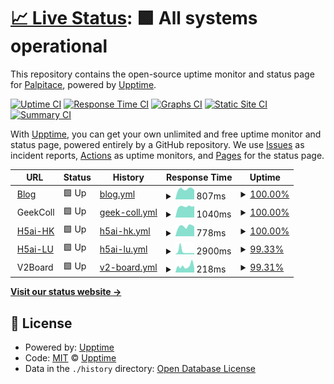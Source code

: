 # [📈 Live Status](https://uptime.hentaixy.xyz): <!--live status--> **🟩 All systems operational**

This repository contains the open-source uptime monitor and status page for [Palpitace](https://uptime.hentaixy.xyz), powered by [Upptime](https://github.com/upptime/upptime).

[![Uptime CI](https://github.com/Palpitace/upptime/workflows/Uptime%20CI/badge.svg)](https://github.com/Palpitace/upptime/actions?query=workflow%3A%22Uptime+CI%22)
[![Response Time CI](https://github.com/Palpitace/upptime/workflows/Response%20Time%20CI/badge.svg)](https://github.com/Palpitace/upptime/actions?query=workflow%3A%22Response+Time+CI%22)
[![Graphs CI](https://github.com/Palpitace/upptime/workflows/Graphs%20CI/badge.svg)](https://github.com/Palpitace/upptime/actions?query=workflow%3A%22Graphs+CI%22)
[![Static Site CI](https://github.com/Palpitace/upptime/workflows/Static%20Site%20CI/badge.svg)](https://github.com/Palpitace/upptime/actions?query=workflow%3A%22Static+Site+CI%22)
[![Summary CI](https://github.com/Palpitace/upptime/workflows/Summary%20CI/badge.svg)](https://github.com/Palpitace/upptime/actions?query=workflow%3A%22Summary+CI%22)

With [Upptime](https://upptime.js.org), you can get your own unlimited and free uptime monitor and status page, powered entirely by a GitHub repository. We use [Issues](https://github.com/Palpitace/upptime/issues) as incident reports, [Actions](https://github.com/Palpitace/upptime/actions) as uptime monitors, and [Pages](https://uptime.hentaixy.xyz) for the status page.

<!--start: status pages-->
<!-- This summary is generated by Upptime (https://github.com/upptime/upptime) -->
<!-- Do not edit this manually, your changes will be overwritten -->
<!-- prettier-ignore -->
| URL | Status | History | Response Time | Uptime |
| --- | ------ | ------- | ------------- | ------ |
| <img alt="" src="https://blog.hentaixy.xyz/usr/themes/Miracles/favicon.ico" height="13"> [Blog](https://blog.hentaixy.xyz) | 🟩 Up | [blog.yml](https://github.com/Palpitace/upptime/commits/HEAD/history/blog.yml) | <details><summary><img alt="Response time graph" src="./graphs/blog/response-time-week.png" height="20"> 807ms</summary><br><a href="https://uptime.hentaixy.xyz/history/blog"><img alt="Response time 852" src="https://img.shields.io/endpoint?url=https%3A%2F%2Fraw.githubusercontent.com%2FPalpitace%2Fupptime%2FHEAD%2Fapi%2Fblog%2Fresponse-time.json"></a><br><a href="https://uptime.hentaixy.xyz/history/blog"><img alt="24-hour response time 727" src="https://img.shields.io/endpoint?url=https%3A%2F%2Fraw.githubusercontent.com%2FPalpitace%2Fupptime%2FHEAD%2Fapi%2Fblog%2Fresponse-time-day.json"></a><br><a href="https://uptime.hentaixy.xyz/history/blog"><img alt="7-day response time 807" src="https://img.shields.io/endpoint?url=https%3A%2F%2Fraw.githubusercontent.com%2FPalpitace%2Fupptime%2FHEAD%2Fapi%2Fblog%2Fresponse-time-week.json"></a><br><a href="https://uptime.hentaixy.xyz/history/blog"><img alt="30-day response time 871" src="https://img.shields.io/endpoint?url=https%3A%2F%2Fraw.githubusercontent.com%2FPalpitace%2Fupptime%2FHEAD%2Fapi%2Fblog%2Fresponse-time-month.json"></a><br><a href="https://uptime.hentaixy.xyz/history/blog"><img alt="1-year response time 852" src="https://img.shields.io/endpoint?url=https%3A%2F%2Fraw.githubusercontent.com%2FPalpitace%2Fupptime%2FHEAD%2Fapi%2Fblog%2Fresponse-time-year.json"></a></details> | <details><summary><a href="https://uptime.hentaixy.xyz/history/blog">100.00%</a></summary><a href="https://uptime.hentaixy.xyz/history/blog"><img alt="All-time uptime 99.94%" src="https://img.shields.io/endpoint?url=https%3A%2F%2Fraw.githubusercontent.com%2FPalpitace%2Fupptime%2FHEAD%2Fapi%2Fblog%2Fuptime.json"></a><br><a href="https://uptime.hentaixy.xyz/history/blog"><img alt="24-hour uptime 100.00%" src="https://img.shields.io/endpoint?url=https%3A%2F%2Fraw.githubusercontent.com%2FPalpitace%2Fupptime%2FHEAD%2Fapi%2Fblog%2Fuptime-day.json"></a><br><a href="https://uptime.hentaixy.xyz/history/blog"><img alt="7-day uptime 100.00%" src="https://img.shields.io/endpoint?url=https%3A%2F%2Fraw.githubusercontent.com%2FPalpitace%2Fupptime%2FHEAD%2Fapi%2Fblog%2Fuptime-week.json"></a><br><a href="https://uptime.hentaixy.xyz/history/blog"><img alt="30-day uptime 99.92%" src="https://img.shields.io/endpoint?url=https%3A%2F%2Fraw.githubusercontent.com%2FPalpitace%2Fupptime%2FHEAD%2Fapi%2Fblog%2Fuptime-month.json"></a><br><a href="https://uptime.hentaixy.xyz/history/blog"><img alt="1-year uptime 99.94%" src="https://img.shields.io/endpoint?url=https%3A%2F%2Fraw.githubusercontent.com%2FPalpitace%2Fupptime%2FHEAD%2Fapi%2Fblog%2Fuptime-year.json"></a></details>
| <img alt="" src="https://favicons.githubusercontent.com/null" height="13"> GeekColl | 🟩 Up | [geek-coll.yml](https://github.com/Palpitace/upptime/commits/HEAD/history/geek-coll.yml) | <details><summary><img alt="Response time graph" src="./graphs/geek-coll/response-time-week.png" height="20"> 1040ms</summary><br><a href="https://uptime.hentaixy.xyz/history/geek-coll"><img alt="Response time 1331" src="https://img.shields.io/endpoint?url=https%3A%2F%2Fraw.githubusercontent.com%2FPalpitace%2Fupptime%2FHEAD%2Fapi%2Fgeek-coll%2Fresponse-time.json"></a><br><a href="https://uptime.hentaixy.xyz/history/geek-coll"><img alt="24-hour response time 1084" src="https://img.shields.io/endpoint?url=https%3A%2F%2Fraw.githubusercontent.com%2FPalpitace%2Fupptime%2FHEAD%2Fapi%2Fgeek-coll%2Fresponse-time-day.json"></a><br><a href="https://uptime.hentaixy.xyz/history/geek-coll"><img alt="7-day response time 1040" src="https://img.shields.io/endpoint?url=https%3A%2F%2Fraw.githubusercontent.com%2FPalpitace%2Fupptime%2FHEAD%2Fapi%2Fgeek-coll%2Fresponse-time-week.json"></a><br><a href="https://uptime.hentaixy.xyz/history/geek-coll"><img alt="30-day response time 1599" src="https://img.shields.io/endpoint?url=https%3A%2F%2Fraw.githubusercontent.com%2FPalpitace%2Fupptime%2FHEAD%2Fapi%2Fgeek-coll%2Fresponse-time-month.json"></a><br><a href="https://uptime.hentaixy.xyz/history/geek-coll"><img alt="1-year response time 1331" src="https://img.shields.io/endpoint?url=https%3A%2F%2Fraw.githubusercontent.com%2FPalpitace%2Fupptime%2FHEAD%2Fapi%2Fgeek-coll%2Fresponse-time-year.json"></a></details> | <details><summary><a href="https://uptime.hentaixy.xyz/history/geek-coll">100.00%</a></summary><a href="https://uptime.hentaixy.xyz/history/geek-coll"><img alt="All-time uptime 100.00%" src="https://img.shields.io/endpoint?url=https%3A%2F%2Fraw.githubusercontent.com%2FPalpitace%2Fupptime%2FHEAD%2Fapi%2Fgeek-coll%2Fuptime.json"></a><br><a href="https://uptime.hentaixy.xyz/history/geek-coll"><img alt="24-hour uptime 100.00%" src="https://img.shields.io/endpoint?url=https%3A%2F%2Fraw.githubusercontent.com%2FPalpitace%2Fupptime%2FHEAD%2Fapi%2Fgeek-coll%2Fuptime-day.json"></a><br><a href="https://uptime.hentaixy.xyz/history/geek-coll"><img alt="7-day uptime 100.00%" src="https://img.shields.io/endpoint?url=https%3A%2F%2Fraw.githubusercontent.com%2FPalpitace%2Fupptime%2FHEAD%2Fapi%2Fgeek-coll%2Fuptime-week.json"></a><br><a href="https://uptime.hentaixy.xyz/history/geek-coll"><img alt="30-day uptime 100.00%" src="https://img.shields.io/endpoint?url=https%3A%2F%2Fraw.githubusercontent.com%2FPalpitace%2Fupptime%2FHEAD%2Fapi%2Fgeek-coll%2Fuptime-month.json"></a><br><a href="https://uptime.hentaixy.xyz/history/geek-coll"><img alt="1-year uptime 100.00%" src="https://img.shields.io/endpoint?url=https%3A%2F%2Fraw.githubusercontent.com%2FPalpitace%2Fupptime%2FHEAD%2Fapi%2Fgeek-coll%2Fuptime-year.json"></a></details>
| <img alt="" src="https://hentaixy.top/_h5ai/public/images/themes/default/folder.svg" height="13"> [H5ai-HK](https://hentaixy.top) | 🟩 Up | [h5ai-hk.yml](https://github.com/Palpitace/upptime/commits/HEAD/history/h5ai-hk.yml) | <details><summary><img alt="Response time graph" src="./graphs/h5ai-hk/response-time-week.png" height="20"> 778ms</summary><br><a href="https://uptime.hentaixy.xyz/history/h5ai-hk"><img alt="Response time 809" src="https://img.shields.io/endpoint?url=https%3A%2F%2Fraw.githubusercontent.com%2FPalpitace%2Fupptime%2FHEAD%2Fapi%2Fh5ai-hk%2Fresponse-time.json"></a><br><a href="https://uptime.hentaixy.xyz/history/h5ai-hk"><img alt="24-hour response time 756" src="https://img.shields.io/endpoint?url=https%3A%2F%2Fraw.githubusercontent.com%2FPalpitace%2Fupptime%2FHEAD%2Fapi%2Fh5ai-hk%2Fresponse-time-day.json"></a><br><a href="https://uptime.hentaixy.xyz/history/h5ai-hk"><img alt="7-day response time 778" src="https://img.shields.io/endpoint?url=https%3A%2F%2Fraw.githubusercontent.com%2FPalpitace%2Fupptime%2FHEAD%2Fapi%2Fh5ai-hk%2Fresponse-time-week.json"></a><br><a href="https://uptime.hentaixy.xyz/history/h5ai-hk"><img alt="30-day response time 818" src="https://img.shields.io/endpoint?url=https%3A%2F%2Fraw.githubusercontent.com%2FPalpitace%2Fupptime%2FHEAD%2Fapi%2Fh5ai-hk%2Fresponse-time-month.json"></a><br><a href="https://uptime.hentaixy.xyz/history/h5ai-hk"><img alt="1-year response time 809" src="https://img.shields.io/endpoint?url=https%3A%2F%2Fraw.githubusercontent.com%2FPalpitace%2Fupptime%2FHEAD%2Fapi%2Fh5ai-hk%2Fresponse-time-year.json"></a></details> | <details><summary><a href="https://uptime.hentaixy.xyz/history/h5ai-hk">100.00%</a></summary><a href="https://uptime.hentaixy.xyz/history/h5ai-hk"><img alt="All-time uptime 100.00%" src="https://img.shields.io/endpoint?url=https%3A%2F%2Fraw.githubusercontent.com%2FPalpitace%2Fupptime%2FHEAD%2Fapi%2Fh5ai-hk%2Fuptime.json"></a><br><a href="https://uptime.hentaixy.xyz/history/h5ai-hk"><img alt="24-hour uptime 100.00%" src="https://img.shields.io/endpoint?url=https%3A%2F%2Fraw.githubusercontent.com%2FPalpitace%2Fupptime%2FHEAD%2Fapi%2Fh5ai-hk%2Fuptime-day.json"></a><br><a href="https://uptime.hentaixy.xyz/history/h5ai-hk"><img alt="7-day uptime 100.00%" src="https://img.shields.io/endpoint?url=https%3A%2F%2Fraw.githubusercontent.com%2FPalpitace%2Fupptime%2FHEAD%2Fapi%2Fh5ai-hk%2Fuptime-week.json"></a><br><a href="https://uptime.hentaixy.xyz/history/h5ai-hk"><img alt="30-day uptime 100.00%" src="https://img.shields.io/endpoint?url=https%3A%2F%2Fraw.githubusercontent.com%2FPalpitace%2Fupptime%2FHEAD%2Fapi%2Fh5ai-hk%2Fuptime-month.json"></a><br><a href="https://uptime.hentaixy.xyz/history/h5ai-hk"><img alt="1-year uptime 100.00%" src="https://img.shields.io/endpoint?url=https%3A%2F%2Fraw.githubusercontent.com%2FPalpitace%2Fupptime%2FHEAD%2Fapi%2Fh5ai-hk%2Fuptime-year.json"></a></details>
| <img alt="" src="https://file.hentaixy.top/_h5ai/public/images/themes/default/folder.svg" height="13"> [H5ai-LU](https://file.hentaixy.top) | 🟩 Up | [h5ai-lu.yml](https://github.com/Palpitace/upptime/commits/HEAD/history/h5ai-lu.yml) | <details><summary><img alt="Response time graph" src="./graphs/h5ai-lu/response-time-week.png" height="20"> 2900ms</summary><br><a href="https://uptime.hentaixy.xyz/history/h5ai-lu"><img alt="Response time 2449" src="https://img.shields.io/endpoint?url=https%3A%2F%2Fraw.githubusercontent.com%2FPalpitace%2Fupptime%2FHEAD%2Fapi%2Fh5ai-lu%2Fresponse-time.json"></a><br><a href="https://uptime.hentaixy.xyz/history/h5ai-lu"><img alt="24-hour response time 1203" src="https://img.shields.io/endpoint?url=https%3A%2F%2Fraw.githubusercontent.com%2FPalpitace%2Fupptime%2FHEAD%2Fapi%2Fh5ai-lu%2Fresponse-time-day.json"></a><br><a href="https://uptime.hentaixy.xyz/history/h5ai-lu"><img alt="7-day response time 2900" src="https://img.shields.io/endpoint?url=https%3A%2F%2Fraw.githubusercontent.com%2FPalpitace%2Fupptime%2FHEAD%2Fapi%2Fh5ai-lu%2Fresponse-time-week.json"></a><br><a href="https://uptime.hentaixy.xyz/history/h5ai-lu"><img alt="30-day response time 1712" src="https://img.shields.io/endpoint?url=https%3A%2F%2Fraw.githubusercontent.com%2FPalpitace%2Fupptime%2FHEAD%2Fapi%2Fh5ai-lu%2Fresponse-time-month.json"></a><br><a href="https://uptime.hentaixy.xyz/history/h5ai-lu"><img alt="1-year response time 2449" src="https://img.shields.io/endpoint?url=https%3A%2F%2Fraw.githubusercontent.com%2FPalpitace%2Fupptime%2FHEAD%2Fapi%2Fh5ai-lu%2Fresponse-time-year.json"></a></details> | <details><summary><a href="https://uptime.hentaixy.xyz/history/h5ai-lu">99.33%</a></summary><a href="https://uptime.hentaixy.xyz/history/h5ai-lu"><img alt="All-time uptime 99.89%" src="https://img.shields.io/endpoint?url=https%3A%2F%2Fraw.githubusercontent.com%2FPalpitace%2Fupptime%2FHEAD%2Fapi%2Fh5ai-lu%2Fuptime.json"></a><br><a href="https://uptime.hentaixy.xyz/history/h5ai-lu"><img alt="24-hour uptime 100.00%" src="https://img.shields.io/endpoint?url=https%3A%2F%2Fraw.githubusercontent.com%2FPalpitace%2Fupptime%2FHEAD%2Fapi%2Fh5ai-lu%2Fuptime-day.json"></a><br><a href="https://uptime.hentaixy.xyz/history/h5ai-lu"><img alt="7-day uptime 99.33%" src="https://img.shields.io/endpoint?url=https%3A%2F%2Fraw.githubusercontent.com%2FPalpitace%2Fupptime%2FHEAD%2Fapi%2Fh5ai-lu%2Fuptime-week.json"></a><br><a href="https://uptime.hentaixy.xyz/history/h5ai-lu"><img alt="30-day uptime 99.85%" src="https://img.shields.io/endpoint?url=https%3A%2F%2Fraw.githubusercontent.com%2FPalpitace%2Fupptime%2FHEAD%2Fapi%2Fh5ai-lu%2Fuptime-month.json"></a><br><a href="https://uptime.hentaixy.xyz/history/h5ai-lu"><img alt="1-year uptime 99.89%" src="https://img.shields.io/endpoint?url=https%3A%2F%2Fraw.githubusercontent.com%2FPalpitace%2Fupptime%2FHEAD%2Fapi%2Fh5ai-lu%2Fuptime-year.json"></a></details>
| <img alt="" src="https://favicons.githubusercontent.com/null" height="13"> V2Board | 🟩 Up | [v2-board.yml](https://github.com/Palpitace/upptime/commits/HEAD/history/v2-board.yml) | <details><summary><img alt="Response time graph" src="./graphs/v2-board/response-time-week.png" height="20"> 218ms</summary><br><a href="https://uptime.hentaixy.xyz/history/v2-board"><img alt="Response time 216" src="https://img.shields.io/endpoint?url=https%3A%2F%2Fraw.githubusercontent.com%2FPalpitace%2Fupptime%2FHEAD%2Fapi%2Fv2-board%2Fresponse-time.json"></a><br><a href="https://uptime.hentaixy.xyz/history/v2-board"><img alt="24-hour response time 150" src="https://img.shields.io/endpoint?url=https%3A%2F%2Fraw.githubusercontent.com%2FPalpitace%2Fupptime%2FHEAD%2Fapi%2Fv2-board%2Fresponse-time-day.json"></a><br><a href="https://uptime.hentaixy.xyz/history/v2-board"><img alt="7-day response time 218" src="https://img.shields.io/endpoint?url=https%3A%2F%2Fraw.githubusercontent.com%2FPalpitace%2Fupptime%2FHEAD%2Fapi%2Fv2-board%2Fresponse-time-week.json"></a><br><a href="https://uptime.hentaixy.xyz/history/v2-board"><img alt="30-day response time 220" src="https://img.shields.io/endpoint?url=https%3A%2F%2Fraw.githubusercontent.com%2FPalpitace%2Fupptime%2FHEAD%2Fapi%2Fv2-board%2Fresponse-time-month.json"></a><br><a href="https://uptime.hentaixy.xyz/history/v2-board"><img alt="1-year response time 216" src="https://img.shields.io/endpoint?url=https%3A%2F%2Fraw.githubusercontent.com%2FPalpitace%2Fupptime%2FHEAD%2Fapi%2Fv2-board%2Fresponse-time-year.json"></a></details> | <details><summary><a href="https://uptime.hentaixy.xyz/history/v2-board">99.31%</a></summary><a href="https://uptime.hentaixy.xyz/history/v2-board"><img alt="All-time uptime 99.89%" src="https://img.shields.io/endpoint?url=https%3A%2F%2Fraw.githubusercontent.com%2FPalpitace%2Fupptime%2FHEAD%2Fapi%2Fv2-board%2Fuptime.json"></a><br><a href="https://uptime.hentaixy.xyz/history/v2-board"><img alt="24-hour uptime 100.00%" src="https://img.shields.io/endpoint?url=https%3A%2F%2Fraw.githubusercontent.com%2FPalpitace%2Fupptime%2FHEAD%2Fapi%2Fv2-board%2Fuptime-day.json"></a><br><a href="https://uptime.hentaixy.xyz/history/v2-board"><img alt="7-day uptime 99.31%" src="https://img.shields.io/endpoint?url=https%3A%2F%2Fraw.githubusercontent.com%2FPalpitace%2Fupptime%2FHEAD%2Fapi%2Fv2-board%2Fuptime-week.json"></a><br><a href="https://uptime.hentaixy.xyz/history/v2-board"><img alt="30-day uptime 99.84%" src="https://img.shields.io/endpoint?url=https%3A%2F%2Fraw.githubusercontent.com%2FPalpitace%2Fupptime%2FHEAD%2Fapi%2Fv2-board%2Fuptime-month.json"></a><br><a href="https://uptime.hentaixy.xyz/history/v2-board"><img alt="1-year uptime 99.89%" src="https://img.shields.io/endpoint?url=https%3A%2F%2Fraw.githubusercontent.com%2FPalpitace%2Fupptime%2FHEAD%2Fapi%2Fv2-board%2Fuptime-year.json"></a></details>

<!--end: status pages-->

[**Visit our status website →**](https://demo.upptime.js.org)

## 📄 License

- Powered by: [Upptime](https://github.com/upptime/upptime)
- Code: [MIT](./LICENSE) © [Upptime](https://upptime.js.org)
- Data in the `./history` directory: [Open Database License](https://opendatacommons.org/licenses/odbl/1-0/)
